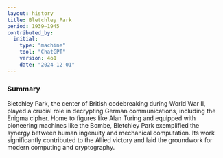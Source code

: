 ```yaml
---
layout: history
title: Bletchley Park
period: 1939–1945
contributed_by:
  initial:
    type: "machine"
    tool: "ChatGPT"
    version: 4o1
    date: "2024-12-01"
---
```


### Summary

Bletchley Park, the center of British codebreaking during World War II, played a crucial role in decrypting German communications, including the Enigma cipher. Home to figures like Alan Turing and equipped with pioneering machines like the Bombe, Bletchley Park exemplified the synergy between human ingenuity and mechanical computation. Its work significantly contributed to the Allied victory and laid the groundwork for modern computing and cryptography.

